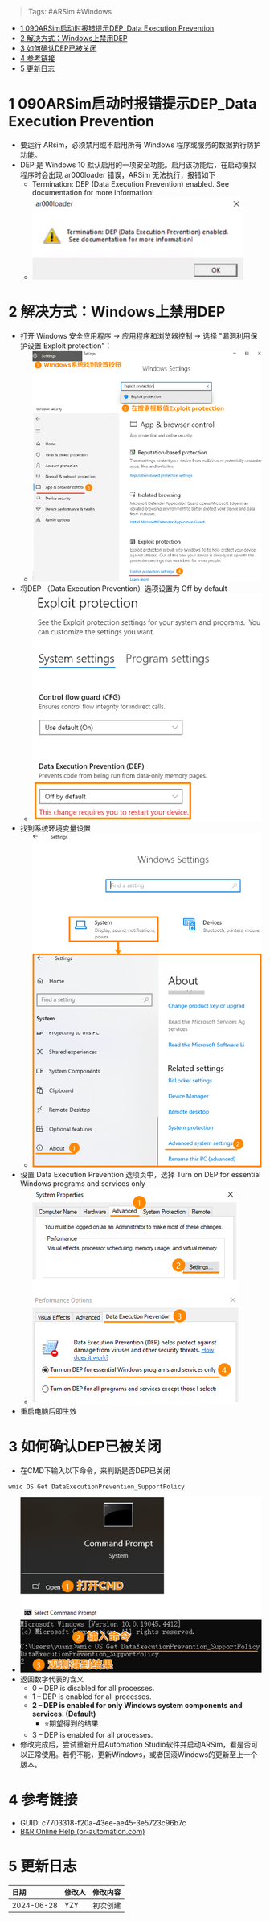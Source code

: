> Tags: #ARSim #Windows

- [1 090ARSim启动时报错提示DEP_Data Execution Prevention](#_1-090arsim%E5%90%AF%E5%8A%A8%E6%97%B6%E6%8A%A5%E9%94%99%E6%8F%90%E7%A4%BAdep_data-execution-prevention)
- [2 解决方式：Windows上禁用DEP](#_2-%E8%A7%A3%E5%86%B3%E6%96%B9%E5%BC%8F%EF%BC%9Awindows%E4%B8%8A%E7%A6%81%E7%94%A8dep)
- [3 如何确认DEP已被关闭](#_3-%E5%A6%82%E4%BD%95%E7%A1%AE%E8%AE%A4dep%E5%B7%B2%E8%A2%AB%E5%85%B3%E9%97%AD)
- [4 参考链接](#_4-%E5%8F%82%E8%80%83%E9%93%BE%E6%8E%A5)
- [5 更新日志](#_5-%E6%9B%B4%E6%96%B0%E6%97%A5%E5%BF%97)

# 1 090ARSim启动时报错提示DEP_Data Execution Prevention

- 要运行 ARsim，必须禁用或不启用所有 Windows 程序或服务的数据执行防护功能。
- DEP 是 Windows 10 默认启用的一项安全功能。启用该功能后，在启动模拟程序时会出现 ar000loader 错误，ARSim 无法执行，报错如下
    - Termination: DEP (Data Execution Prevention) enabled. See documentation for more information!
    - ![](FILES/090ARSim启动时报错提示DEP_Data%20Execution%20Prevention/image-20240628085046760.png)

# 2 解决方式：Windows上禁用DEP

- 打开 Windows 安全应用程序 → 应用程序和浏览器控制 → 选择 "漏洞利用保护设置 Exploit protection"：
    - ![](FILES/090ARSim启动时报错提示DEP_Data%20Execution%20Prevention/image-20240628090802416.png)
- 将DEP （Data Execution Prevention）选项设置为 Off by default
    - ![](FILES/090ARSim启动时报错提示DEP_Data%20Execution%20Prevention/image-20240628090842387.png)
- 找到系统环境变量设置
    - ![](FILES/090ARSim启动时报错提示DEP_Data%20Execution%20Prevention/image-20240628092223591.png)
- 设置 Data Execution Prevention 选项页中，选择 Turn on DEP for essential Windows programs and services only
    - ![](FILES/090ARSim启动时报错提示DEP_Data%20Execution%20Prevention/image-20240628092310977.png)
- 重启电脑后即生效

# 3 如何确认DEP已被关闭

- 在CMD下输入以下命令，来判断是否DEP已关闭

```
wmic OS Get DataExecutionPrevention_SupportPolicy
```

- ![](FILES/090ARSim启动时报错提示DEP_Data%20Execution%20Prevention/image-20240628093124522.png)
- 返回数字代表的含义
    - 0 – DEP is disabled for all processes.
    - 1 – DEP is enabled for all processes.
    - **2 – DEP is enabled for only Windows system components and services. (Default)**
        - ⭐期望得到的结果
    - 3 – DEP is enabled for all processes.
- 修改完成后，尝试重新开启Automation Studio软件并启动ARSim，看是否可以正常使用。若仍不能，更新Windows，或者回滚Windows的更新至上一个版本。

# 4 参考链接

- GUID: c7703318-f20a-43ee-ae45-3e5723c96b7c
- [B&R Online Help (br-automation.com)](https://help.br-automation.com/#/en/4/automationruntime%2Ftargets%2Far000%2Fcommissioning%2Fdataexecutionprevention.htm)

# 5 更新日志

| 日期                             | 修改人 | 修改内容 |
| :----------------------------- | :-- | :--- |
| 2024-06-28 | YZY | 初次创建 |
